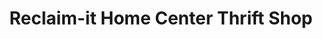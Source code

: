 ---
title: "Reclaim-it Home Center Thrift Shop"
url: /new-holland/reclaim-it-home-center-thrift-shop/
shop: charity
---